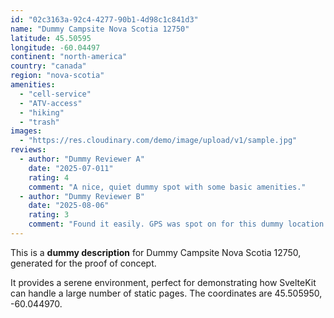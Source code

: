 ```yaml
---
id: "02c3163a-92c4-4277-90b1-4d98c1c841d3"
name: "Dummy Campsite Nova Scotia 12750"
latitude: 45.50595
longitude: -60.04497
continent: "north-america"
country: "canada"
region: "nova-scotia"
amenities:
  - "cell-service"
  - "ATV-access"
  - "hiking"
  - "trash"
images:
  - "https://res.cloudinary.com/demo/image/upload/v1/sample.jpg"
reviews:
  - author: "Dummy Reviewer A"
    date: "2025-07-011"
    rating: 4
    comment: "A nice, quiet dummy spot with some basic amenities."
  - author: "Dummy Reviewer B"
    date: "2025-08-06"
    rating: 3
    comment: "Found it easily. GPS was spot on for this dummy location."
---
```


This is a **dummy description** for Dummy Campsite Nova Scotia 12750, generated for the proof of concept.

It provides a serene environment, perfect for demonstrating how SvelteKit can handle a large number of static pages. The coordinates are 45.505950, -60.044970.
